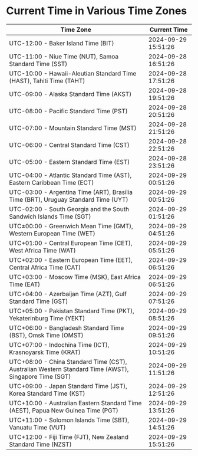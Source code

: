 # Current Time in Various Time Zones

| Time Zone | Current Time |
|-----------|--------------|
| UTC-12:00 - Baker Island Time (BIT) | 2024-09-29 15:51:26 |
| UTC-11:00 - Niue Time (NUT), Samoa Standard Time (SST) | 2024-09-28 16:51:26 |
| UTC-10:00 - Hawaii-Aleutian Standard Time (HAST), Tahiti Time (TAHT) | 2024-09-28 17:51:26 |
| UTC-09:00 - Alaska Standard Time (AKST) | 2024-09-28 19:51:26 |
| UTC-08:00 - Pacific Standard Time (PST) | 2024-09-28 20:51:26 |
| UTC-07:00 - Mountain Standard Time (MST) | 2024-09-28 21:51:26 |
| UTC-06:00 - Central Standard Time (CST) | 2024-09-28 22:51:26 |
| UTC-05:00 - Eastern Standard Time (EST) | 2024-09-28 23:51:26 |
| UTC-04:00 - Atlantic Standard Time (AST), Eastern Caribbean Time (ECT) | 2024-09-29 00:51:26 |
| UTC-03:00 - Argentina Time (ART), Brasília Time (BRT), Uruguay Standard Time (UYT) | 2024-09-29 00:51:26 |
| UTC-02:00 - South Georgia and the South Sandwich Islands Time (SGT) | 2024-09-29 01:51:26 |
| UTC±00:00 - Greenwich Mean Time (GMT), Western European Time (WET) | 2024-09-29 04:51:26 |
| UTC+01:00 - Central European Time (CET), West Africa Time (WAT) | 2024-09-29 05:51:26 |
| UTC+02:00 - Eastern European Time (EET), Central Africa Time (CAT) | 2024-09-29 06:51:26 |
| UTC+03:00 - Moscow Time (MSK), East Africa Time (EAT) | 2024-09-29 06:51:26 |
| UTC+04:00 - Azerbaijan Time (AZT), Gulf Standard Time (GST) | 2024-09-29 07:51:26 |
| UTC+05:00 - Pakistan Standard Time (PKT), Yekaterinburg Time (YEKT) | 2024-09-29 08:51:26 |
| UTC+06:00 - Bangladesh Standard Time (BST), Omsk Time (OMST) | 2024-09-29 09:51:26 |
| UTC+07:00 - Indochina Time (ICT), Krasnoyarsk Time (KRAT) | 2024-09-29 10:51:26 |
| UTC+08:00 - China Standard Time (CST), Australian Western Standard Time (AWST), Singapore Time (SGT) | 2024-09-29 11:51:26 |
| UTC+09:00 - Japan Standard Time (JST), Korea Standard Time (KST) | 2024-09-29 12:51:26 |
| UTC+10:00 - Australian Eastern Standard Time (AEST), Papua New Guinea Time (PGT) | 2024-09-29 13:51:26 |
| UTC+11:00 - Solomon Islands Time (SBT), Vanuatu Time (VUT) | 2024-09-29 14:51:26 |
| UTC+12:00 - Fiji Time (FJT), New Zealand Standard Time (NZST) | 2024-09-29 15:51:26 |
